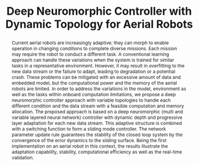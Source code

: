 ---
layout: project-page-new
title: "Deep Neuromorphic Controller with Dynamic Topology for Aerial Robots"
authors:
  - name: Basaran Bahadir Kocer
    sup: 1
  - name: Mohamad Abdul Hady
    sup: 2
  - name: Harikumar Kandath
    sup: 3
  - name: Mahardhika Pratama
    sup: 4
  - name: Mirko Kovac
    sup: 5
affiliations:
  - name: Aerial Robotics Laboratory, Imperial College London, London
    link: #
    sup: 1
  - name: Electrical Engineering Department, Sepuluh Nopember Institute of Technology, Indonesia
    link: #
    sup: 2
  - name: IIIT Hyderabad, India
    link: https://robotics.iiit.ac.in
    sup: 3
  - name: School of Computer Science and Engineering, Nanyang Technological University, Singapore
    link: #
    sup: 4
  - name: Materials and Technology Center of Robotics at the Swiss Federal Laboratories for Materials Science and Technology, Switzerland
    link: #
    sup: 5
permalink: /publications/2021/Basaran_Deep-Neuromorphic-Controller/
abstract: "Current aerial robots are increasingly adaptive; they can morph to enable operation in changing conditions to complete diverse missions. Each mission may require the robot to conduct a different task. A conventional learning approach can handle these variations when the system is trained for similar tasks in a representative environment. However, it may result in overfitting to the new data stream or the failure to adapt, leading to degradation or a potential crash. These
problems can be mitigated with an excessive amount of data and embedded model, but the computational power and the memory of the aerial robots are limited. In order to address the variations in the model, environment as well as the tasks within onboard computation limitations, we propose a deep neuromorphic controller approach with variable topologies to
handle each different condition and the data stream with a feasible computation and memory allocation. The proposed approach is based on a deep neuromorphic (multi and variable layered neural network) controller with dynamic depth and progressive layer adaptation for each new data stream. This adaptive structure is combined with a switching function to
form a sliding mode controller. The network parameter update
rule guarantees the stability of the closed loop system by
the convergence of the error dynamics to the sliding surface.
Being the first implementation on an aerial robot in this
context, the results illustrate the adaptation capability, stability,
computational efficiency as well as the real-time validation."
paper: https://ieeexplore.ieee.org/stamp/stamp.jsp?tp=&arnumber=9561729
# supplement: https://robotics.iiit.ac.in/publications/2020/deep-mpc-for-visual-servoing/supplementary.pdf
# video: https://robotics.iiit.ac.in/publications/2020/deep-mpc-for-visual-servoing/video.mp4
# iframe: https://www.youtube.com/embed/jhjskX4FQwA

---